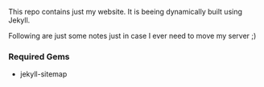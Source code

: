 This repo contains just my website. It is beeing dynamically built using Jekyll.

Following are just some notes just in case I ever need to move my server ;)

### Required Gems
- jekyll-sitemap